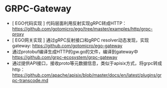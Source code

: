 # GRPC-Gateway
* [ EGO代码实现 ] 代码层面利用反射实现gRPC转成HTTP：https://github.com/gotomicro/ego/tree/master/examples/http/grpc-proxy
* [ EGO网关实现 ] 通过gRPC反射接口和gRPC resolver动态发现，实现gateway: https://github.com/gotomicro/ego-gateway
* 通过protobuf编译生成HTTP的gw.go的文件，编译到gateway中 https://github.com/grpc-ecosystem/grpc-gateway
* 通过提供API接口，接收proto等元数据信息，类似于apisix方式，将grpc转成http：https://github.com/apache/apisix/blob/master/docs/en/latest/plugins/grpc-transcode.md


